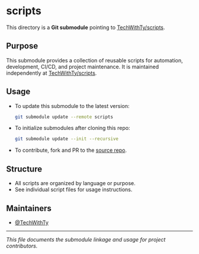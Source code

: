 # scripts

This directory is a **Git submodule** pointing to [TechWithTy/scripts](https://github.com/TechWithTy/scripts.git).

## Purpose
This submodule provides a collection of reusable scripts for automation, development, CI/CD, and project maintenance. It is maintained independently at [TechWithTy/scripts](https://github.com/TechWithTy/scripts).

## Usage
- To update this submodule to the latest version:
  ```sh
  git submodule update --remote scripts
  ```
- To initialize submodules after cloning this repo:
  ```sh
  git submodule update --init --recursive
  ```
- To contribute, fork and PR to the [source repo](https://github.com/TechWithTy/scripts).

## Structure
- All scripts are organized by language or purpose.
- See individual script files for usage instructions.

## Maintainers
- [@TechWithTy](https://github.com/TechWithTy)

---
*This file documents the submodule linkage and usage for project contributors.*
